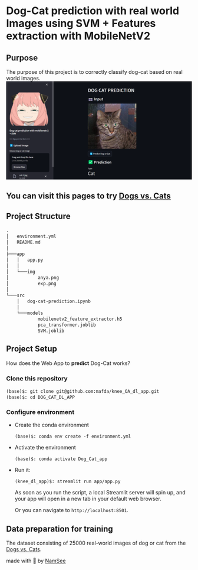 # Dog-Cat prediction with real world Images using SVM + Features extraction with MobileNetV2

## Purpose

The purpose of this project is to correctly classify dog-cat based on real world images.
![Main Page](app/img/exp.png)

## You can visit this pages to try [Dogs vs. Cats](https://dogcatdlapp-namsee.streamlit.app/)

## Project Structure

```shell
.
│   environment.yml
│   README.md
│   
├───app
│   │   app.py
│   │
│   └───img
│           anya.png
│           exp.png
│
└───src
    │   dog-cat-prediction.ipynb
    │
    └───models
            mobilenetv2_feature_extractor.h5
            pca_transformer.joblib
            SVM.joblib
```

## Project Setup

How does the Web App to **predict** Dog-Cat works?

### Clone this repository

```shell
(base)$: git clone git@github.com:mafda/knee_OA_dl_app.git
(base)$: cd DOG_CAT_DL_APP
```

### Configure environment

- Create the conda environment

    ```shell
    (base)$: conda env create -f environment.yml
    ```

- Activate the environment

    ```shell
    (base)$: conda activate Dog_Cat_app
    ```
- Run it:

    ```shell
    (knee_dl_app)$: streamlit run app/app.py
    ```

    As soon as you run the script, a local Streamlit server will spin up, and
    your app will open in a new tab in your default web browser.

    Or you can navigate to `http://localhost:8501`.


## Data preparation for training

The dataset consisting of 25000 real-world images of dog or cat
from the [Dogs vs. Cats](https://www.kaggle.com/competitions/dogs-vs-cats/data).

made with 💙 by [NamSee](https://github.com/NamSee04)

